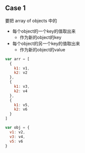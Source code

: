 ## Case 1

要把 array of objects 中的

- 每个object的一个key的值取出来
  - 作为新的object的key
- 每个object的另一个key的值取出来
  - 作为新的object的value

```javascript
var arr = [
  {
    k1: v1,
    k2: v2
  },
  {
    k1: v3,
    k2: v4
  },
  {
    k1: v5,
    k2: v6
  }
]

var obj = {
  v1: v2,
  v3: v4,
  v5: v6
}
```

